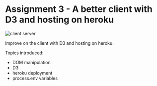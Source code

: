 Assignment 3 - A better client with D3 and hosting on heroku
============================================================

![client server](/img/ark_client_server.png)

Improve on the client with D3 and hosting on heroku.

Topics introduced:

* DOM manipulation
* D3
* heroku deployment
* process.env variables